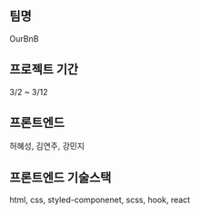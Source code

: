 ## 팀명
OurBnB

## 프로젝트 기간
3/2 ~ 3/12

## 프론트엔드

허혜성, 김연주, 강민지

## 프론트엔드 기술스택

html, css, styled-componenet, scss, hook, react